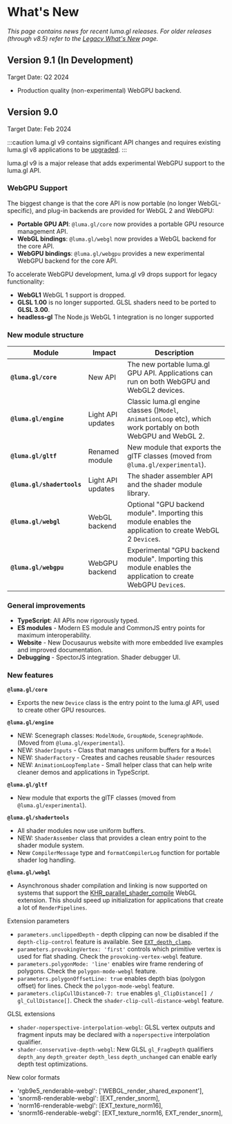 # What's New

*This page contains news for recent luma.gl releases. For older releases (through v8.5) refer to the  [Legacy What's New](/docs/legacy/legacy-upgrade-guide) page.*

## Version 9.1 (In Development)

Target Date: Q2 2024

- Production quality (non-experimental) WebGPU backend.

## Version 9.0

Target Date: Feb 2024

:::caution
luma.gl v9 contains significant API changes and requires existing luma.gl v8 applications to be [upgraded](/docs/upgrade-guide).
:::

luma.gl v9 is a major release that adds experimental WebGPU support to the luma.gl API.

### WebGPU Support

The biggest change is that the core API is now portable (no longer WebGL-specific), and plug-in backends are provided for WebGL 2 and WebGPU:

- **Portable GPU API**: `@luma.gl/core` now provides a portable GPU resource management API.
- **WebGL bindings**: `@luma.gl/webgl` now provides a WebGL backend for the core API.
- **WebGPU bindings**: `@luma.gl/webgpu` provides a new experimental WebGPU backend for the core API.

To accelerate WebGPU development, luma.gl v9 drops support for legacy functionality:

- **WebGL1** WebGL 1 support is dropped.
- **GLSL 1.00** is  no longer supported. GLSL shaders need to be ported to **GLSL 3.00**.
- **headless-gl** The Node.js WebGL 1 integration is no longer supported

### New module structure

| Module                     | Impact            | Description                                                                                                     |
| -------------------------- | ----------------- | --------------------------------------------------------------------------------------------------------------- |
| **`@luma.gl/core`**        | New API           | The new portable luma.gl GPU API. Applications can run on both WebGPU and WebGL2 devices.                       |
| **`@luma.gl/engine`**      | Light API updates | Classic luma.gl engine classes ()`Model`, `AnimationLoop` etc), which work portably on both WebGPU and WebGL 2. |
| **`@luma.gl/gltf`**        | Renamed module    | New module that exports the glTF classes (moved from `@luma.gl/experimental`).                                  |
| **`@luma.gl/shadertools`** | Light API updates | The shader assembler API and the shader module library.                                                         |
| **`@luma.gl/webgl`**       | WebGL backend     | Optional "GPU backend module". Importing this module enables the application to create WebGL 2 `Device`s.       |
| **`@luma.gl/webgpu`**      | WebGPU backend    | Experimental "GPU backend module". Importing this module enables the application to create WebGPU `Device`s.    |

### General improvements

- **TypeScript**: All APIs now rigorously typed.
- **ES modules** - Modern ES module and CommonJS entry points for maximum interoperability.
- **Website** - New Docusaurus website with more embedded live examples and improved documentation.
- **Debugging** - SpectorJS integration. Shader debugger UI.

### New features

**`@luma.gl/core`**

- Exports the new `Device` class is the entry point to the luma.gl API, used to create other GPU resources.

**`@luma.gl/engine`**

- NEW: Scenegraph classes: `ModelNode`, `GroupNode`, `ScenegraphNode`. (Moved from `@luma.gl/experimental`).
- NEW: `ShaderInputs` - Class that manages uniform buffers for a `Model`
- NEW: `ShaderFactory` - Creates and caches reusable `Shader` resources
- NEW: `AnimationLoopTemplate` - Small helper class that can help write cleaner demos and applications in TypeScript.

**`@luma.gl/gltf`**

- New module that exports the glTF classes (moved from `@luma.gl/experimental`).

**`@luma.gl/shadertools`**

- All shader modules now use uniform buffers.
- NEW: `ShaderAssember` class that provides a clean entry point to the shader module system.
- New `CompilerMessage` type and `formatCompilerLog` function for portable shader log handling.

**`@luma.gl/webgl`** 

- Asynchronous shader compilation and linking is now supported on systems that support the [KHR_parallel_shader_compile](https://registry.khronos.org/webgl/extensions/KHR_parallel_shader_compile/) WebGL extension. This should speed up initialization for applications that create a lot of `RenderPipelines`.

Extension parameters
- `parameters.unclippedDepth` - depth clipping can now be disabled if the `depth-clip-control` feature is available. See [`EXT_depth_clamp`][EXT_depth_clamp].
- `parameters.provokingVertex: 'first'` controls which primitive vertex is used for flat shading. Check the `provoking-vertex-webgl` feature. 
- `parameters.polygonMode: 'line'` enables wire frame rendering of polygons. Check the `polygon-mode-webgl` feature. 
- `parameters.polygonOffsetLine: true` enables depth bias (polygon offset) for lines. Check the `polygon-mode-webgl` feature. 
- `parameters.clipCullDistance0-7: true` enables `gl_ClipDistance[] / gl_CullDistance[]`. Check the `shader-clip-cull-distance-webgl` feature. 

GLSL extensions
- `shader-noperspective-interpolation-webgl`: GLSL vertex outputs and fragment inputs may be declared with a `noperspective` interpolation qualifier.
- `shader-conservative-depth-webgl`: New GLSL `gl_FragDepth` qualifiers `depth_any` `depth_greater` `depth_less` `depth_unchanged` can enable early depth test optimizations.

New color formats
- 'rgb9e5_renderable-webgl': ['WEBGL_render_shared_exponent'],
- 'snorm8-renderable-webgl': [EXT_render_snorm],
- 'norm16-renderable-webgl': [EXT_texture_norm16],
- 'snorm16-renderable-webgl': [EXT_texture_norm16, EXT_render_snorm],


[EXT_depth_clamp]: https://registry.khronos.org/webgl/extensions/EXT_depth_clamp/
